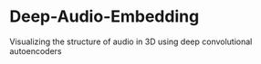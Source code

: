 # Deep-Audio-Embedding
Visualizing the structure of audio in 3D using deep convolutional autoencoders
